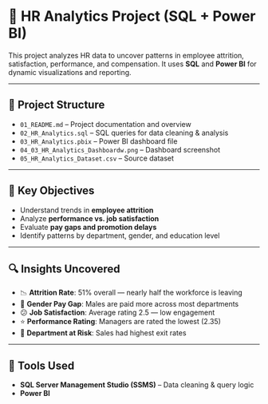 # 👥 HR Analytics Project (SQL + Power BI)

This project analyzes HR data to uncover patterns in employee attrition, satisfaction, performance, and compensation. It uses **SQL**  and **Power BI** for dynamic visualizations and reporting.

---

## 📁 Project Structure

- `01_README.md` – Project documentation and overview  
- `02_HR_Analytics.sql` – SQL queries for data cleaning & analysis  
- `03_HR_Analytics.pbix` – Power BI dashboard file  
- `04_03_HR_Analytics_Dashboardw.png` – Dashboard screenshot  
- `05_HR_Analytics_Dataset.csv` – Source dataset 

---

## 🧠 Key Objectives

- Understand trends in **employee attrition**
- Analyze **performance vs. job satisfaction**
- Evaluate **pay gaps and promotion delays**
- Identify patterns by department, gender, and education level

---

## 🔍 Insights Uncovered

- 📉 **Attrition Rate**: 51% overall — nearly half the workforce is leaving  
- 💸 **Gender Pay Gap**: Males are paid more across most departments  
- 😕 **Job Satisfaction**: Average rating 2.5 — low engagement  
- ⭐ **Performance Rating**: Managers are rated the lowest (2.35) 
- 🧭 **Department at Risk**: Sales had highest exit rates  

---

## 🧰 Tools Used

- **SQL Server Management Studio (SSMS)** – Data cleaning & query logic  
- **Power BI**
  
